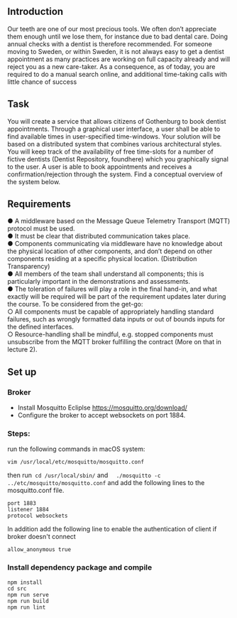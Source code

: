 ## Introduction
Our teeth are one of our most precious tools. We often don’t appreciate them enough until we lose them, for instance due to bad dental care. Doing annual checks with a dentist is therefore recommended. For someone moving to Sweden, or within Sweden, it is not always easy to get a dentist appointment as many practices are working on full capacity already and will reject you as a new care-taker. As a consequence, as of today, you are required to do a manual search online, and additional time-taking calls with little chance of success
## Task
You will create a service that allows citizens of Gothenburg to book dentist appointments. Through a graphical user interface, a user shall be able to find available times in user-specified time-windows. Your solution will be based on a distributed system that combines various architectural styles. You will keep track of the availability of free time-slots for a number of fictive dentists (Dentist Repository, found ​here​) which you graphically signal to the user. A user is able to book appointments and receives a confirmation/rejection through the system. Find a conceptual overview of the system below. 

## Requirements 

●	A middleware based on the Message Queue Telemetry Transport (MQTT) protocol must be used. \
●	It must be clear that distributed communication takes place. \
●	Components communicating via middleware have no knowledge about the physical location of other components, and don’t depend on other components residing at a specific physical location. (Distribution Transparency) \
●	All members of the team shall understand all components; this is particularly important in the demonstrations and assessments. \
●	The toleration of failures will play a role in the final hand-in, and what exactly will be required will be part of the requirement updates later during the course. To be considered from the get-go: \
○	All components must be capable of appropriately handling standard failures, such as wrongly formatted data inputs or out of bounds inputs for the defined interfaces. \
○	Resource-handling shall be mindful, e.g. stopped components must unsubscribe from the MQTT broker fulfilling the contract (More on that in lecture 2).


## Set up

### Broker
- Install Mosquitto Ecliplse 
https://mosquitto.org/download/
- Configure the broker to accept websockets on port 1884.  
### Steps:
  run the following commands in macOS system:
  ```
  vim /usr/local/etc/mosquitto/mosquitto.conf
  ```
  then run``` cd /usr/local/sbin/``` 
  and ```  ./mosquitto -c ../etc/mosquitto/mosquitto.conf```
  and add the following lines to the mosquitto.conf file.
  ```
  port 1883
  listener 1884
  protocol websockets
  ```
  In addition add the following line to enable the authentication of client if broker doesn't connect
  ```
  allow_anonymous true
  ```
 
 ### Install dependency package and compile 

  ```
  npm install
  cd src
  npm run serve
  npm run build
  npm run lint
  ```
